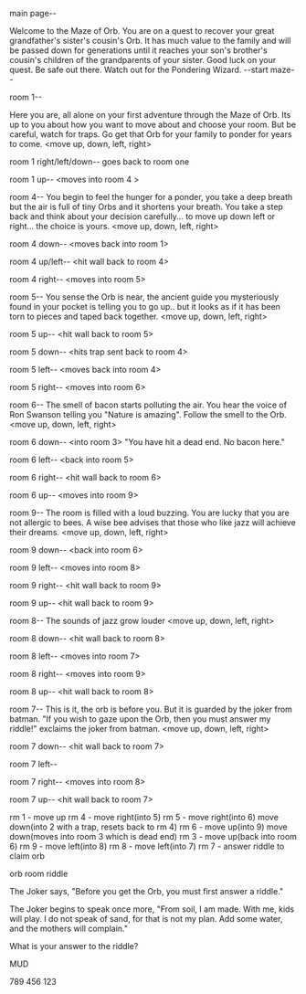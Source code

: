 main page-- 

Welcome to the Maze of Orb. You are on a quest to recover your great grandfather's sister's cousin's Orb. It has much value to the family and will be passed down for generations until it reaches your son's brother's cousin's children of the grandparents of your sister. Good luck on your quest. Be safe out there. Watch out for the Pondering Wizard.   --start maze--

room 1--

Here you are, all alone on your first adventure through the Maze of Orb. Its up to you about how you want to move about and choose your room. But be careful, watch for traps. Go get that Orb for your family to ponder for years to come.
<move up, down, left, right>

room 1 right/left/down--
 <hit wall> goes back to room one

 room 1 up--
 <moves into room 4 >

 room 4-- 
 You begin to feel the hunger for a ponder, you take a deep breath but the air is full of tiny Orbs and it shortens your breath. You take a step back and think about your decision carefully... to move up down left or right... the choice is yours.
 <move up, down, left, right>

 room 4 down--
 <moves back into room 1>

 room 4 up/left-- 
 <hit wall back to room 4>

 room 4 right--
 <moves into room 5>

 room 5--
 You sense the Orb is near, the ancient guide you mysteriously found in your pocket is telling you to go up.. but it looks as if it has been torn to pieces and taped back together. 
<move up, down, left, right>

room 5 up--
<hit wall back to room 5>

room 5 down--
<hits trap sent back to room 4>

room 5 left-- 
<moves back into room 4>

room 5 right--
<moves into room 6>

room 6--
The smell of bacon starts polluting the air. You hear the voice of Ron Swanson telling you "Nature is amazing". Follow the smell to the Orb.
<move up, down, left, right>

room 6 down-- 
<into room 3> "You have hit a dead end. No bacon here."

room 6 left--
<back into room 5>

room 6 right--
<hit wall back to room 6>

room 6 up--
<moves into room 9>

room 9-- 
The room is filled with a loud buzzing. You are lucky that you are not allergic to bees. A wise bee advises that those who like jazz will achieve their dreams. 
<move up, down, left, right>

room 9 down-- 
<back into room 6>

room 9 left--
<moves into room 8>

room 9 right--
<hit wall back to room 9>

room 9 up--
<hit wall back to room 9>

room 8-- 
The sounds of jazz grow louder
<move up, down, left, right>

room 8 down-- 
<hit wall back to room 8>

room 8 left--
<moves into room 7>

room 8 right--
<moves into room 9>

room 8 up--
<hit wall back to room 8>

room 7-- 
This is it, the orb is before you. But it is guarded by the joker from batman. "If you wish to gaze upon the Orb, then you must answer my riddle!" exclaims the joker from batman.
<move up, down, left, right>

room 7 down-- 
<hit wall back to room 7>

room 7 left--
<escape the maze with the orb>

room 7 right--
<moves into room 8>

room 7 up--
<hit wall back to room 7>







 rm 1 - move up
 rm 4 - move right(into 5)
 rm 5 - move right(into 6) move down(into 2 with a trap, resets back to rm 4)
 rm 6 - move up(into 9) move down(moves into room 3 which is dead end)
 rm 3 - move up(back into room 6)
 rm 9 - move left(into 8)
 rm 8 - move left(into 7)
 rm 7 - answer riddle to claim orb


 orb room riddle

The Joker says, "Before you get the Orb, you must first answer a riddle." 

The Joker begins to speak once more,
"From soil, I am made.
With me, kids will play.
I do not speak of sand,
for that is not my plan.
Add some water,
and the mothers will complain."

What is your answer to the riddle? 

MUD
 



789
456
123